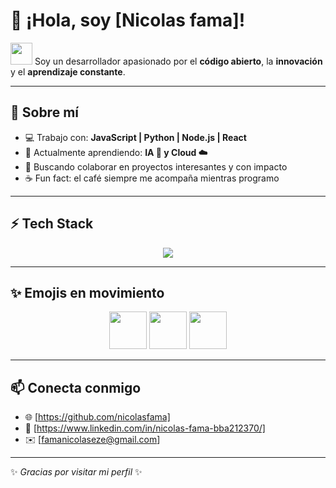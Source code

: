 

# 👋 ¡Hola, soy [Nicolas fama]!

<img src="https://media.giphy.com/media/hvRJCLFzcasrR4ia7z/giphy.gif" width="35"> Soy un desarrollador apasionado por el **código abierto**, la **innovación** y el **aprendizaje constante**.  

---

## 🚀 Sobre mí  
- 💻 Trabajo con: **JavaScript | Python | Node.js | React**  
- 🌱 Actualmente aprendiendo: **IA 🤖 y Cloud ☁️**  
- 🤝 Buscando colaborar en proyectos interesantes y con impacto  
- ☕ Fun fact: el café siempre me acompaña mientras programo  

---

## ⚡ Tech Stack  
<p align="center">
  <img src="https://skillicons.dev/icons?i=js,ts,python,react,nodejs,express,html,css,tailwind,docker,git,github" />
</p>

---

## ✨ Emojis en movimiento  
<p align="center">
  <img src="https://media.giphy.com/media/3o7TKtnuHOHHUjR38Y/giphy.gif" width="60">  
  <img src="https://media.giphy.com/media/llarwdtFqG63IlqUR1/giphy.gif" width="60">  
  <img src="https://media.giphy.com/media/26AHONQ79FdWZhAI0/giphy.gif" width="60">  
</p>

---

## 📫 Conecta conmigo  
- 🌐 [https://github.com/nicolasfama]  
- 💼 [https://www.linkedin.com/in/nicolas-fama-bba212370/]  
- ✉️ [famanicolaseze@gmail.com]

---

✨ _Gracias por visitar mi perfil_ ✨

